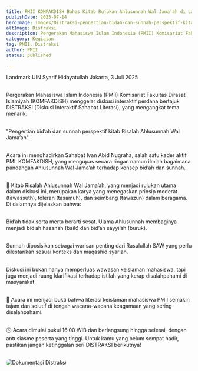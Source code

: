 ```yaml
---
title: PMII KOMFAKDISH Bahas Kitab Rujukan Ahlusunnah Wal Jama’ah di Landmark UIN Jakarta!
publishDate: 2025-07-14
heroImage: images/Distraksi-pengertian-bidah-dan-sunnah-perspektif-kitab-risalah-ahlusunnah-wal-jamaah.jpg
altImage: Distraksi
description: Pergerakan Mahasiswa Islam Indonesia (PMII) Komisariat Fakultas Dirasat Islamiyah (KOMFAKDISH) menggelar diskusi interaktif perdana bertajuk DISTRAKSI (Diskusi Interaktif Sahabat Literasi)
category: Kegiatan
tag: PMII, Distraksi
author: PMII
status: published

---
```


Landmark UIN Syarif Hidayatullah Jakarta, 3 Juli 2025 <br><br>

Pergerakan Mahasiswa Islam Indonesia (PMII) Komisariat Fakultas Dirasat Islamiyah (KOMFAKDISH) menggelar diskusi interaktif perdana bertajuk DISTRAKSI (Diskusi Interaktif Sahabat Literasi), yang mengangkat tema menarik:<br><br>

"Pengertian bid’ah dan sunnah perspektif kitab Risalah Ahlusunnah Wal Jama’ah".<br><br>

Acara ini menghadirkan Sahabat Ivan Abid Nugraha, salah satu kader aktif PMII KOMFAKDISH, yang mengupas secara ringan namun ilmiah bagaimana pandangan Ahlusunnah Wal Jama’ah terhadap konsep bid’ah dan sunnah.<br><br>

📖 Kitab Risalah Ahlusunnah Wal Jama’ah, yang menjadi rujukan utama dalam diskusi ini, merupakan karya yang menegaskan prinsip moderat (tawassuth), toleran (tasamuh), dan seimbang (tawazun) dalam beragama. Di dalamnya dijelaskan bahwa:<br><br>

Bid’ah tidak serta merta berarti sesat. Ulama Ahlusunnah membaginya menjadi bid’ah hasanah (baik) dan bid’ah sayyi’ah (buruk).<br><br>

Sunnah diposisikan sebagai warisan penting dari Rasulullah SAW yang perlu dilestarikan sesuai konteks dan maqashid syariah.<br><br>

Diskusi ini bukan hanya memperluas wawasan keislaman mahasiswa, tapi juga menjadi ruang klarifikasi terhadap istilah yang kerap disalahpahami di masyarakat.<br><br>

🔎 Acara ini menjadi bukti bahwa literasi keislaman mahasiswa PMII semakin tajam dan solutif di tengah wacana-wacana keagamaan yang sering disalahpahami.<br><br>

🕓 Acara dimulai pukul 16.00 WIB dan berlangsung hingga selesai, dengan antusiasme peserta yang tinggi. Untuk kamu yang belum sempat hadir, pastikan jangan ketinggalan seri DISTRAKSI berikutnya!<br><br>

<img src="images/dokumentasi-distraksi.jpg" alt="Dokumentasi Distraksi" title="Dokumentasi Distraksi" style="border-radius:16px">
